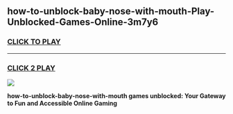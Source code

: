 
## how-to-unblock-baby-nose-with-mouth-Play-Unblocked-Games-Online-3m7y6
<h3>
<a href="https://premium76.site?title=how-to-unblock-baby-nose-with-mouth&ref=25A">CLICK TO PLAY</a></h3>
<hr>

<h3>
<a href="https://premium76.site?title=how-to-unblock-baby-nose-with-mouth&ref=25A">CLICK 2 PLAY</a>
  
</h3>

<a href="https://premium76.site?title=how-to-unblock-baby-nose-with-mouth&ref=25A"><img src="https://clearcache.store/games.png"></a>


**how-to-unblock-baby-nose-with-mouth games unblocked: Your Gateway to Fun and Accessible Online Gaming**
